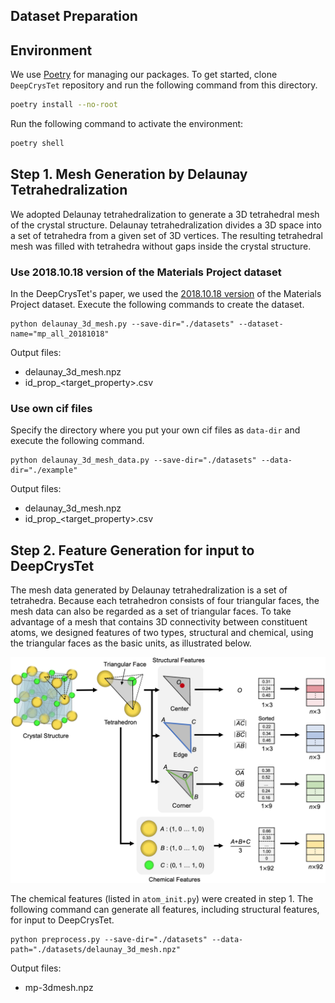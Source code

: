 ## Dataset Preparation

## Environment

We use [Poetry](https://python-poetry.org/) for managing our packages.
To get started, clone `DeepCrysTet` repository and run the following command from this directory.

```bash
poetry install --no-root
```

Run the following command to activate the environment:

```bash
poetry shell
```

## Step 1. Mesh Generation by Delaunay Tetrahedralization

We adopted Delaunay tetrahedralization to generate a 3D tetrahedral mesh of the crystal structure.
Delaunay tetrahedralization divides a 3D space into a set of tetrahedra from a given set of 3D vertices.
The resulting tetrahedral mesh was filled with tetrahedra without gaps inside the crystal structure.

### Use 2018.10.18 version of the Materials Project dataset

In the DeepCrysTet's paper, we used the [2018.10.18 version](https://figshare.com/articles/dataset/Materials_Project_Data/7227749) of the Materials Project dataset.
Execute the following commands to create the dataset.

```
python delaunay_3d_mesh.py --save-dir="./datasets" --dataset-name="mp_all_20181018"
```

Output files:
- delaunay_3d_mesh.npz
- id_prop_<target_property>.csv

### Use own cif files

Specify the directory where you put your own cif files as `data-dir` and execute the following command.

```
python delaunay_3d_mesh_data.py --save-dir="./datasets" --data-dir="./example"
```

Output files:
- delaunay_3d_mesh.npz
- id_prop_<target_property>.csv

## Step 2. Feature Generation for input to DeepCrysTet

The mesh data generated by Delaunay tetrahedralization is a set of tetrahedra.
Because each tetrahedron consists of four triangular faces, the mesh data can also be regarded as a set of triangular faces.
To take advantage of a mesh that contains 3D connectivity between constituent atoms, we designed features of two types, structural and chemical, using the triangular faces as the basic units, as illustrated below.

<img src="../docs/images/mesh_features.png" alt="model-architecture">

The chemical features (listed in `atom_init.py`) were created in step 1.
The following command can generate all features, including structural features, for input to DeepCrysTet.

```
python preprocess.py --save-dir="./datasets" --data-path="./datasets/delaunay_3d_mesh.npz"
```

Output files:
- mp-3dmesh.npz

